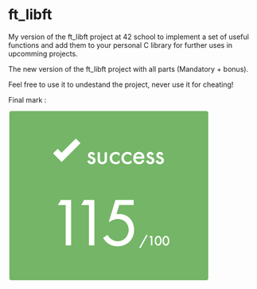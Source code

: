# ft_libft

My version of the ft_libft project at 42 school to implement a set of useful functions and add them to your personal C library for further uses in upcomming projects.

The new version of the ft_libft project with all parts (Mandatory + bonus).

Feel free to use it to undestand the project, never use it for cheating!

Final mark :

![alt text](https://github.com/EniddeallA/ft_libft/blob/master/Screen%20Shot%202020-01-06%20at%207.40.48%20AM.png)

